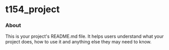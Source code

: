 t154_project
============

### About

This is your project's README.md file. It helps users understand what your
project does, how to use it and anything else they may need to know.